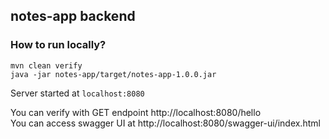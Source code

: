 ## notes-app backend

### How to run locally?
```
mvn clean verify
java -jar notes-app/target/notes-app-1.0.0.jar
```
Server started at `localhost:8080`

You can verify with GET endpoint http://localhost:8080/hello  
You can access swagger UI at http://localhost:8080/swagger-ui/index.html  
